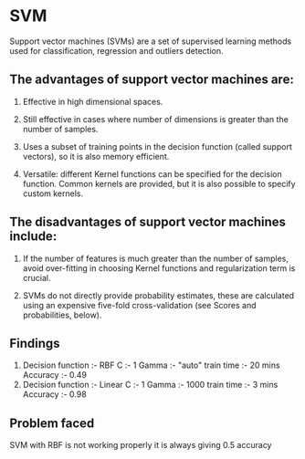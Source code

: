 # SVM

Support vector machines (SVMs) are a set of supervised learning methods used for classification, regression and outliers detection.

## The advantages of support vector machines are:

1) Effective in high dimensional spaces.

2) Still effective in cases where number of dimensions is greater than the number of samples.

3) Uses a subset of training points in the decision function (called support vectors), so it is also memory efficient.

4) Versatile: different Kernel functions can be specified for the decision function. Common kernels are provided, but it is also possible to specify custom kernels.

## The disadvantages of support vector machines include:

1) If the number of features is much greater than the number of samples, avoid over-fitting in choosing Kernel functions and regularization term is crucial.

2) SVMs do not directly provide probability estimates, these are calculated using an expensive five-fold cross-validation (see Scores and probabilities, below).


## Findings

1. Decision function :- RBF        C :- 1             Gamma :- "auto"               train time :- 20 mins          Accuracy :- 0.49
2. Decision function :- Linear     C :- 1             Gamma :- 1000                 train time :- 3 mins           Accuracy :- 0.98


## Problem faced

SVM with RBF is not working properly it is always giving 0.5 accuracy
